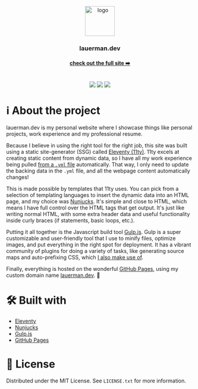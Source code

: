 <div align="center">
    <picture>
        <source media="(prefers-color-scheme: light)" srcset="https://lauerman.dev/img/logo-bg.svg" width="80" height="80">
        <source media="(prefers-color-scheme: dark)" srcset="https://lauerman.dev/img/logo.svg" width="80" height="80">
        <img src="https://lauerman.dev/img/logo-bg.svg" alt="logo" width="80" height="80">
    </picture>
    <h3>lauerman.dev</h3>
    <h4><a href="https://lauerman.dev/">check out the full site ➡️</a></h4>
    <br/>
    <img src="https://img.shields.io/github/last-commit/tommylau-exe/lauerman.dev?style=for-the-badge"/>
    <img src="https://img.shields.io/github/issues-raw/tommylau-exe/lauerman.dev?style=for-the-badge"/>
    <img src="https://img.shields.io/github/license/tommylau-exe/lauerman.dev?style=for-the-badge"/>
    <br/>
</div>

# ℹ️ About the project

lauerman.dev is my personal website where I showcase things like personal projects, work
experience and my professional resume.

Because I believe in using the right tool for the right job, this site was built using a static
site-generator (SSG) called [Eleventy (11ty)][1]. 11ty excels at creating static content from
dynamic data, so I have all my work experience being pulled [from a `.yml` file][2] automatically.
That way, I only need to update the backing data in the `.yml` file, and all the webpage content
automatically changes!

This is made possible by templates that 11ty uses. You can pick from a selection of templating
languages to insert the dynamic data into an HTML page, and my choice was [Nunjucks][3]. It's
simple and close to HTML, which means I have full control over the HTML tags that get output.
It's just like writing normal HTML, with some extra header data and useful functionality inside
curly braces (if statements, basic loops, etc.).

Putting it all together is the Javascript build tool [Gulp.js][4]. Gulp is a super customizable and
user-friendly tool that I use to minify files, optimize images, and put everything in the right
spot for deployment. It has a vibrant community of plugins for doing a variety of tasks, like
generating source maps and auto-prefixing CSS, which [I also make use of][5].

Finally, everything is hosted on the wonderful [GitHub Pages][6], using my custom domain name
[lauerman.dev](https://lauerman.dev). 🚀

# 🛠️ Built with

- [Eleventy][1]
- [Nunjucks][3]
- [Gulp.js][4]
- [GitHub Pages][5]

# 📃 License

Distributed under the MIT License. See `LICENSE.txt` for more information.

[1]: https://www.11ty.dev/
[2]: https://github.com/tommylau-exe/lauerman.dev/blob/main/src/_data/experience.yaml
[3]: https://mozilla.github.io/nunjucks/
[4]: https://gulpjs.com/
[5]: https://github.com/tommylau-exe/lauerman.dev/blob/main/gulpfile.js
[6]: https://pages.github.com